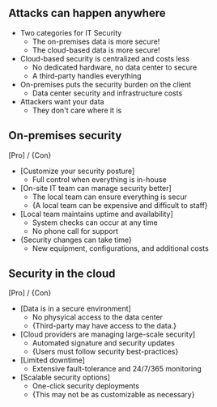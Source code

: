 ## Attacks can happen anywhere
- Two categories for IT Security
	- The on-premises data is more secure!
	- The cloud-based data is more secure!
- Cloud-based security is centralized and costs less
	- No dedicated hardware, no data center to secure
	- A third-party handles everything
- On-premises puts the security burden on the client
	- Data center security and infrastructure costs
- Attackers want your data
	- They don't care where it is

## On-premises security
[Pro] / {Con}
- [Customize your security posture]
	- Full control when everything is in-house
- [On-site IT team can manage security better]
	- The local team can ensure everything is secur
	- {A local team can be expensive and difficult to staff}
- [Local team maintains uptime and availability]
	- System checks can occur at any time
	- No phone call for support
- {Security changes can take time}
	- New equipment, configurations, and additional costs

## Security in the cloud
[Pro] / {Con}
- [Data is in a secure environment]
	- No physyical access to the data center
	- {Third-party may have access to the data.}
- [Cloud providers are managing large-scale security]
	- Automated signature and security updates
	- {Users must follow security best-practices}
- [Limited downtime]
	- Extensive fault-tolerance and 24/7/365 monitoring
- [Scalable security options]
	- One-click security deployments
	- {This may not be as customizable as necessary}

